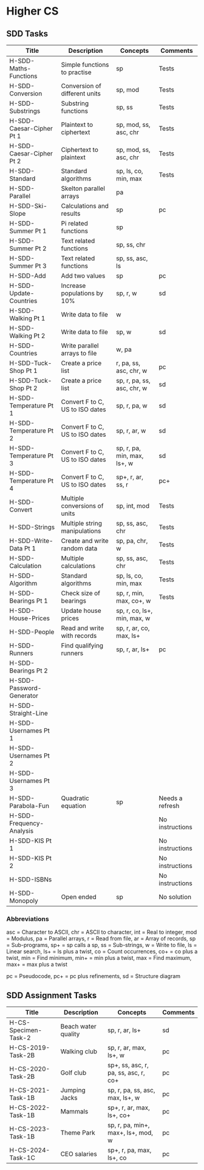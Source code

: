 # Higher CS


## SDD Tasks

| Title                    | Description                     | Concepts                    | Comments |
| -----                    | -----------                     | --------                    | -------- |
| H-SDD-Maths-Functions    | Simple functions to practise    | sp                          | Tests |
| H-SDD-Conversion         | Conversion of different units   | sp, mod                     | Tests |
| H-SDD-Substrings         | Substring functions             | sp, ss                      | Tests |
| H-SDD-Caesar-Cipher Pt 1 | Plaintext to ciphertext         | sp, mod, ss, asc, chr       | Tests |
| H-SDD-Caesar-Cipher Pt 2 | Ciphertext to plaintext         | sp, mod, ss, asc, chr       | Tests |
| H-SDD-Standard           | Standard algorithms             | sp, ls, co, min, max        | Tests |
| H-SDD-Parallel           | Skelton parallel arrays         | pa                          | |
| H-SDD-Ski-Slope          | Calculations and results        | sp                          | pc |
| H-SDD-Summer Pt 1        | Pi related functions            | sp                          | |
| H-SDD-Summer Pt 2        | Text related functions          | sp, ss, chr                 | |
| H-SDD-Summer Pt 3        | Text related functions          | sp, ss, asc, ls             | |
| H-SDD-Add                | Add two values                  | sp                          | pc |
| H-SDD-Update-Countries   | Increase populations by 10%     | sp, r, w                    | sd |
| H-SDD-Walking Pt 1       | Write data to file              | w                           | |
| H-SDD-Walking Pt 2       | Write data to file              | sp, w                       | sd |
| H-SDD-Countries          | Write parallel arrays to file   | w, pa                       | |
| H-SDD-Tuck-Shop Pt 1     | Create a price list             | r, pa, ss, asc, chr, w      | pc |
| H-SDD-Tuck-Shop Pt 2     | Create a price list             | sp, r, pa, ss, asc, chr, w  | sd |
| H-SDD-Temperature Pt 1   | Convert F to C, US to ISO dates | sp, r, pa, w                | sd |
| H-SDD-Temperature Pt 2   | Convert F to C, US to ISO dates | sp, r, ar, w                | sd |
| H-SDD-Temperature Pt 3   | Convert F to C, US to ISO dates | sp, r, pa, min, max, ls+, w | sd |
| H-SDD-Temperature Pt 4   | Convert F to C, US to ISO dates | sp+, r, ar, ss, r           | pc+ |
| H-SDD-Convert            | Multiple conversions of units   | sp, int, mod                | Tests |
| H-SDD-Strings            | Multiple string manipulations   | sp, ss, asc, chr            | Tests |
| H-SDD-Write-Data Pt 1    | Create and write random data    | sp, pa, chr, w              | Tests |
| H-SDD-Calculation        | Multiple calculations           | sp, ss, asc, chr            | Tests |
| H-SDD-Algorithm          | Standard algorithms             | sp, ls, co, min, max        | Tests |
| H-SDD-Bearings Pt 1      | Check size of bearings          | sp, r, min, max, co+, w     | Tests |
| H-SDD-House-Prices       | Update house prices             | sp, r, co, ls+, min, max, w | |
| H-SDD-People             | Read and write with records     | sp, r, ar, co, max, ls+     | |
| H-SDD-Runners            | Find qualifying runners         | sp, r, ar, ls+              | pc |
| H-SDD-Bearings Pt 2      | | | |
| H-SDD-Password-Generator | | | |
| H-SDD-Straight-Line      | | | |
| H-SDD-Usernames Pt 1     | | | |
| H-SDD-Usernames Pt 2     | | | |
| H-SDD-Usernames Pt 3     | | | |
| H-SDD-Parabola-Fun       | Quadratic equation              | sp                          | Needs a refresh |
| H-SDD-Frequency-Analysis |                                 |                             | No instructions |
| H-SDD-KIS Pt 1           |                                 |                             | No instructions |
| H-SDD-KIS Pt 2           |                                 |                             | No instructions |
| H-SDD-ISBNs              |                                 |                             | No instructions |
| H-SDD-Monopoly           | Open ended                      | sp                          | No solution |


### Abbreviations

asc = Character to ASCII,
chr = ASCII to character,
int = Real to integer,
mod = Modulus,
pa = Parallel arrays,
r = Read from file,
ar = Array of records,
sp = Sub-programs,
sp+ = sp calls a sp,
ss = Sub-strings,
w = Write to file,
ls = Linear search,
ls+ = ls plus a twist,
co = Count occurrences,
co+ = co plus a twist,
min = Find minimum,
min+ = min plus a twist,
max = Find maximum,
max+ = max plus a twist

pc = Pseudocode,
pc+ = pc plus refinements,
sd = Structure diagram


## SDD Assignment Tasks

| Title                | Description         | Concepts                             | Comments |
| -----                | -----------         | --------                             | -------- |
| H-CS-Specimen-Task-2 | Beach water quality | sp, r, ar, ls+                       | sd |
| H-CS-2019-Task-2B    | Walking club        | sp, r, ar, max, ls+, w               | pc |
| H-CS-2020-Task-2B    | Golf club           | sp+, ss, asc, r, pa, ss, asc, r, co+ | pc |
| H-CS-2021-Task-1B    | Jumping Jacks       | sp, r, pa, ss, asc, max, ls+, w      | pc |
| H-CS-2022-Task-1B    | Mammals             | sp+, r, ar, max, ls+, co+            | pc |
| H-CS-2023-Task-1B    | Theme Park          | sp, r, pa, min+, max+, ls+, mod, w   | pc |
| H-CS-2024-Task-1C    | CEO salaries        | sp+, r, pa, max, ls+, co             | pc |
